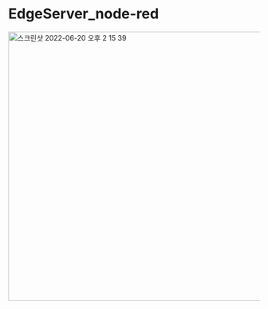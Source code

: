 # EdgeServer_node-red

<img width="541" alt="스크린샷 2022-06-20 오후 2 15 39" src="https://user-images.githubusercontent.com/90883512/174530001-c3eb66de-e7aa-48d8-9bbf-b157b9d8fb80.png">

